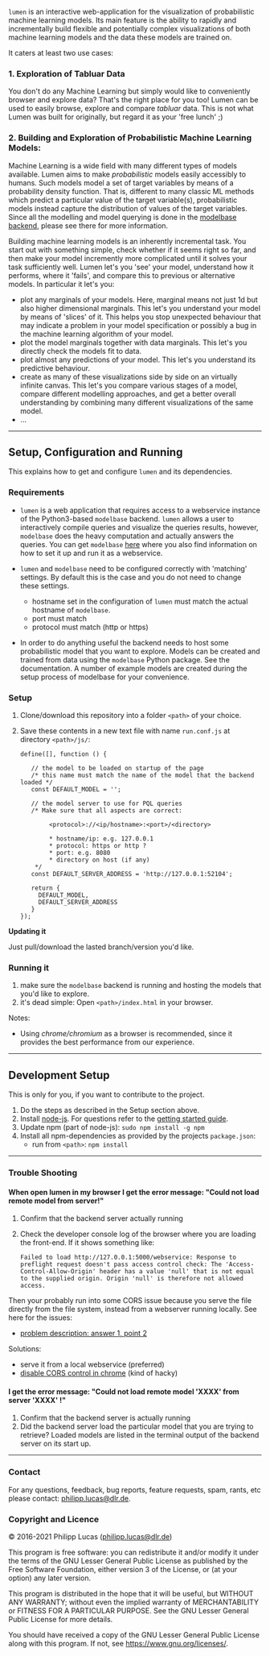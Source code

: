 `lumen` is an interactive web-application for the visualization of probabilistic machine learning models. Its main feature is the ability to rapidly and incrementally build flexible and potentially complex visualizations of both machine learning models and the data these models are trained on.


It caters at least two use cases:

### 1. Exploration of Tabluar Data
You don't do any Machine Learning but simply would like to conveniently browser and explore data? That's the right place for you too!  Lumen can be used to easily browse, explore and compare *tabluar* data. This is not what Lumen was built for originally, but regard it as your 'free lunch' ;)

### 2. Building and Exploration of Probabilistic Machine Learning Models: 
Machine Learning is a wide field with many different types of models available. Lumen aims to make *probabilistic* models easily accessibly to humans. Such models model a set of target variables by means of a probability density function. That is, different to many classic ML methods which predict a particular value of the target variable(s), probabilistic models instead capture the distribution of values of the target variables. Since all the modelling and model querying is done in the [modelbase backend](https://github.com/lumen-org/modelbase), please see there for more information.

Building machine learning models is an inherently incremental task. You start out with something simple, check whether if it seems right so far, and then make your model incremently more complicated until it solves your task sufficiently well. Lumen let's you 'see' your model, understand how it performs, where it 'fails', and compare this to previous or alternative models. In particular it let's you:

 * plot any marginals of your models. Here, marginal means not just 1d but also higher dimensional marginals.  This let's you understand your model by means of 'slices' of it. This helps you stop unexpected behaviour that may indicate a problem in your model specification or possibly a bug in the machine learning algorithm of your model.
 * plot the model marginals together with data marginals. This let's you directly check the models fit to data.
 * plot almost any predictions of your model. This let's you understand its predictive behaviour.
 * create as many of these visualizations side by side on an virtually infinite canvas. This let's you compare various stages of a model, compare different modelling approaches, and get a better overall understanding by combining many different visualizations of the same model.
 * ... 

---

## Setup, Configuration and Running 

This explains how to get and configure `lumen` and its dependencies.

### Requirements

* `lumen` is a web application that requires access to a webservice instance of the Python3-based `modelbase` backend.
`lumen` allows a user to interactively compile queries and visualize the queries results, however, `modelbase` does the heavy computation and actually answers the queries. 
You can get `modelbase` [here](https://github.com/lumen-org/modelbase) where you also find information on how to set it up and run it as a webservice.

* `lumen` and `modelbase` need to be configured correctly with 'matching' settings. By default this is the case and you do not need to change these settings.
  * hostname set in the configuration of `lumen` must match the actual hostname of `modelbase`.
  * port must match
  * protocol must match (http or https)

* In order to do anything useful the backend needs to host some probabilistic model that you want to explore. 
Models can be created and trained from data using the `modelbase` Python package. See the documentation.
A number of example models are created during the setup process of modelbase for your convenience.

### Setup

1. Clone/download this repository into a folder `<path>` of your choice.
2. Save these contents in a new text file with name `run.conf.js` at directory `<path>/js/`:

       define([], function () {

          // the model to be loaded on startup of the page
          /* this name must match the name of the model that the backend loaded */
          const DEFAULT_MODEL = '';

          // the model server to use for PQL queries
          /* Make sure that all aspects are correct:

               <protocol>://<ip/hostname>:<port>/<directory>

               * hostname/ip: e.g. 127.0.0.1
               * protocol: https or http ?
               * port: e.g. 8080
               * directory on host (if any)
           */  
          const DEFAULT_SERVER_ADDRESS = 'http://127.0.0.1:52104';

          return {
            DEFAULT_MODEL,
            DEFAULT_SERVER_ADDRESS
          }
       });

**Updating it** 

Just pull/download the lasted branch/version you'd like.

### Running it

1. make sure the `modelbase` backend is running and hosting the models that you'd like to explore. 
2. it's dead simple: Open `<path>/index.html` in your browser. 

Notes:
 * Using *chrome/chromium* as a browser is recommended, since it provides the best performance from our experience. 

---

## Development Setup

This is only for you, if you want to contribute to the project.

1. Do the steps as described in the Setup section above.
2. Install [node-js](https://nodejs.org/en/download/). For questions refer to the [getting started guide](https://docs.npmjs.com/getting-started/what-is-npm).
3. Update npm (part of node-js): `sudo npm install -g npm`
4. Install all npm-dependencies as provided by the projects `package.json`:
    * run from `<path>`: `npm install`

---

### Trouble Shooting ###

#### When open lumen in my browser I get the error message: "Could not load remote model from server!" ####
 
 1. Confirm that the backend server actually running
 2. Check the developer console log of the browser where you are loading the front-end. If it shows something like:
 
     ```Failed to load http://127.0.0.1:5000/webservice: Response to preflight request doesn't pass access control check: The 'Access-Control-Allow-Origin' header has a value 'null' that is not equal to the supplied origin. Origin 'null' is therefore not allowed access.```
 
 Then your probably run into some CORS issue because you serve the file directly from the file system, instead from a webserver running locally. See here for the issues:
   * [problem description: answer 1, point 2 ](https://stackoverflow.com/questions/3595515/xmlhttprequest-error-origin-null-is-not-allowed-by-access-control-allow-origin)
 
 Solutions:
   * serve it from a local webservice (preferred)
   * [disable CORS control in chrome](https://stackoverflow.com/questions/3102819/disable-same-origin-policy-in-chrome) (kind of hacky)
 

#### I get the error message: "Could not load remote model 'XXXX' from server 'XXXX' !" ####
  1. Confirm that the backend server is actually running
  2. Did the backend server load the particular model that you are trying to retrieve? Loaded models are listed in the terminal output of the backend server on its start up.

---

### Contact ###

For any questions, feedback, bug reports, feature requests, spam, rants, etc please contact: [philipp.lucas@dlr.de](philipp.lucas@dlr.de).

### Copyright and Licence ###

© 2016-2021 Philipp Lucas (philipp.lucas@dlr.de)

This program is free software: you can redistribute it and/or modify
it under the terms of the GNU Lesser General Public License as published by
the Free Software Foundation, either version 3 of the License, or
(at your option) any later version.

This program is distributed in the hope that it will be useful,
but WITHOUT ANY WARRANTY; without even the implied warranty of
MERCHANTABILITY or FITNESS FOR A PARTICULAR PURPOSE. See the
GNU Lesser General Public License for more details.

You should have received a copy of the GNU Lesser General Public License
along with this program.  If not, see <https://www.gnu.org/licenses/>.
